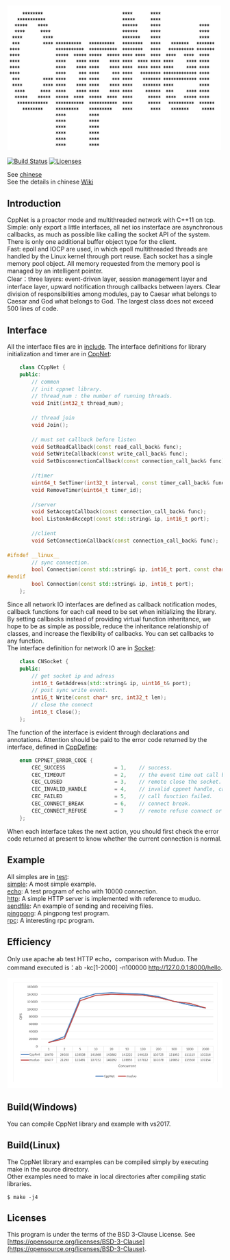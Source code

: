 <p align="left"><img width="500" src="./doc/image/logo.png" alt="cppnet logo"></p>

<p align="left">
    <a href="https://travis-ci.org/caozhiyi/CppNet"><img src="https://travis-ci.org/caozhiyi/CppNet.svg?branch=master" alt="Build Status"></a>
    <a href="https://opensource.org/licenses/BSD-3-Clause"><img src="https://img.shields.io/badge/license-bsd-orange.svg" alt="Licenses"></a>
</p> 

See [chinese](/README_cn.md)    
See the details in chinese [Wiki](https://github.com/caozhiyi/CppNet/wiki)
## Introduction

CppNet is a proactor mode and multithreaded network with C++11 on tcp.   
 Simple: only export a little interfaces, all net ios insterface are asynchronous callbacks, as much as possible like calling the socket API of the system. There is only one additional buffer object type for the client.       
 Fast: epoll and IOCP are used, in which epoll multithreaded threads are handled by the Linux kernel through port reuse. Each socket has a single memory pool object. All memory requested from the memory pool is managed by an intelligent pointer.    
 Clear：three layers: event-driven layer, session management layer and interface layer, upward notification through callbacks between layers. Clear division of responsibilities among modules, pay to Caesar what belongs to Caesar and God what belongs to God. The largest class does not exceed 500 lines of code.   

## Interface

All the interface files are in [include](/include). The interface definitions for library initialization and timer are in [CppNet](/include/CppNet.h):    
```c++
    class CCppNet {
    public:
        // common
        // init cppnet library.
        // thread_num : the number of running threads.
        void Init(int32_t thread_num);

        // thread join
        void Join();

        // must set callback before listen
        void SetReadCallback(const read_call_back& func);
        void SetWriteCallback(const write_call_back& func);
        void SetDisconnectionCallback(const connection_call_back& func);

        //timer
        uint64_t SetTimer(int32_t interval, const timer_call_back& func, void* param = nullptr, bool always = false);
        void RemoveTimer(uint64_t timer_id);

        //server
        void SetAcceptCallback(const connection_call_back& func);
        bool ListenAndAccept(const std::string& ip, int16_t port);

        //client
        void SetConnectionCallback(const connection_call_back& func);

#ifndef __linux__
        // sync connection. 
        bool Connection(const std::string& ip, int16_t port, const char* buf, int32_t buf_len);
#endif
        bool Connection(const std::string& ip, int16_t port);
    };
```
Since all network IO interfaces are defined as callback notification modes, callback functions for each call need to be set when initializing the library.     
By setting callbacks instead of providing virtual function inheritance, we hope to be as simple as possible, reduce the inheritance relationship of classes, and increase the flexibility of callbacks. You can set callbacks to any function.         
The interface definition for network IO are in [Socket](/include/Socket.h):      
```c++
    class CNSocket {
    public:
        // get socket ip and adress
        int16_t GetAddress(std::string& ip, uint16_t& port);
        // post sync write event.
        int16_t Write(const char* src, int32_t len);
        // close the connect
        int16_t Close();
    };
```
The function of the interface is evident through declarations and annotations. Attention should be paid to the error code returned by the interface, defined in [CppDefine](/include/CppDefine.h):    
```c++
    enum CPPNET_ERROR_CODE {
        CEC_SUCCESS                = 1,    // success.
        CEC_TIMEOUT                = 2,    // the event time out call back.
        CEC_CLOSED                 = 3,    // remote close the socket.
        CEC_INVALID_HANDLE         = 4,    // invalid cppnet handle, can't find in socket manager.
        CEC_FAILED                 = 5,    // call function failed.
        CEC_CONNECT_BREAK          = 6,    // connect break.
        CEC_CONNECT_REFUSE         = 7     // remote refuse connect or server not exist.
    };
```
When each interface takes the next action, you should first check the error code returned at present to know whether the current connection is normal. 

## Example

All simples are in [test](/test):   
[simple](/test/simple): A most simple example.   
[echo](/test/echo): A test program of echo with 10000 connection.   
[http](/test/http): A simple HTTP server is implemented with reference to muduo.   
[sendfile](/test/sendfile): An example of sending and receiving files.   
[pingpong](/test/pingpong): A pingpong test program.   
[rpc](/test/rpc): A interesting rpc program.   

## Efficiency
Only use apache ab test HTTP echo，comparison with Muduo. The command executed is：ab -kc[1-2000] -n100000 http://127.0.0.1:8000/hello.
<p align="left"><img width="896" src="./doc/image/muduo_vs_cppnet.png" alt="mudo vs cppnet"></p>

## Build(Windows)

You can compile CppNet library and example with vs2017.   

## Build(Linux)

The CppNet library and examples can be compiled simply by executing make in the source directory.     
Other examples need to make in local directories after compiling static libraries.     
```
$ make -j4
```

## Licenses

This program is under the terms of the BSD 3-Clause License. See [https://opensource.org/licenses/BSD-3-Clause](https://opensource.org/licenses/BSD-3-Clause).

